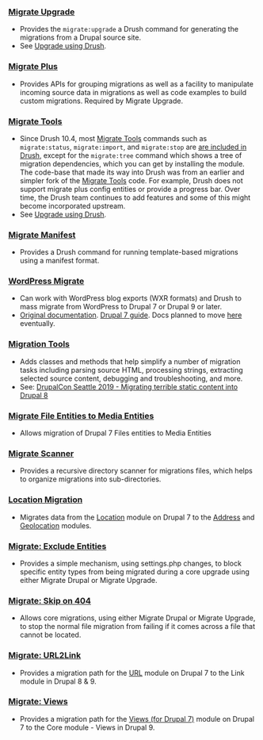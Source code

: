 ### [Migrate Upgrade](https://www.drupal.org/project/migrate%5Fupgrade)

* Provides the `migrate:upgrade` a Drush command for generating the migrations from a Drupal source site.
* See [Upgrade using Drush](https://www.drupal.org/docs/8/upgrade/upgrade-using-drush).

### [Migrate Plus](https://www.drupal.org/project/migrate%5Fplus)

* Provides APIs for grouping migrations as well as a facility to manipulate incoming source data in migrations as well as code examples to build custom migrations. Required by Migrate Upgrade.

### [Migrate Tools](https://www.drupal.org/project/migrate%5Ftools)

* Since Drush 10.4, most [Migrate Tools](https://www.drupal.org/project/migrate%5Ftools) commands such as `migrate:status`, `migrate:import`, and `migrate:stop` are [are included in Drush](https://gitlab.com/drupalspoons/migrate%5Ftools/-/issues/118), except for the `migrate:tree` command which shows a tree of migration dependencies, which you can get by installing the module. The code-base that made its way into Drush was from an earlier and simpler fork of the [Migrate Tools](https://www.drupal.org/project/migrate%5Ftools) code. For example, Drush does not support migrate plus config entities or provide a progress bar. Over time, the Drush team continues to add features and some of this might become incorporated upstream.
* See [Upgrade using Drush](https://www.drupal.org/docs/8/upgrade/upgrade-using-drush).

### [Migrate Manifest](https://www.drupal.org/project/migrate%5Fmanifest)

* Provides a Drush command for running template-based migrations using a manifest format.

### [WordPress Migrate](https://www.drupal.org/project/wordpress%5Fmigrate)

* Can work with WordPress blog exports (WXR formats) and Drush to mass migrate from WordPress to Drupal 7 or Drupal 9 or later.
* [Original documentation](https://www.drupal.org/node/1593370). [Drupal 7 guide](https://www.drupal.org/docs/7/migrating-to-drupal/migrating-from-wordpress). Docs planned to move [here](https://www.drupal.org/docs/8/modules/wordpress-migrate) eventually.

### [Migration Tools](https://www.drupal.org/project/migration%5Ftools)

* Adds classes and methods that help simplify a number of migration tasks including parsing source HTML, processing strings, extracting selected source content, debugging and troubleshooting, and more.
* See: [DrupalCon Seattle 2019 - Migrating terrible static content into Drupal 8](https://events.drupal.org/seattle2019/sessions/migrating-terrible-static-content-drupal-8)

### [Migrate File Entities to Media Entities](https://www.drupal.org/project/migrate%5Ffile%5Fto%5Fmedia)

* Allows migration of Drupal 7 Files entities to Media Entities

### [Migrate Scanner](https://www.drupal.org/project/migrate%5Fscanner)

* Provides a recursive directory scanner for migrations files, which helps to organize migrations into sub-directories.

### [Location Migration](https://www.drupal.org/project/location%5Fmigration)

* Migrates data from the [Location](https://www.drupal.org/project/location) module on Drupal 7 to the [Address](https://www.drupal.org/project/address) and [Geolocation](https://www.drupal.org/project/geolocation) modules.

### [Migrate: Exclude Entities](https://www.drupal.org/project/migrate%5Fexclude%5Fentities)

* Provides a simple mechanism, using settings.php changes, to block specific entity types from being migrated during a core upgrade using either Migrate Drupal or Migrate Upgrade.

### [Migrate: Skip on 404](https://www.drupal.org/project/migrate%5Fskip%5Fon%5F404)

* Allows core migrations, using either Migrate Drupal or Migrate Upgrade, to stop the normal file migration from failing if it comes across a file that cannot be located.

### [Migrate: URL2Link](https://www.drupal.org/project/migrate%5Furl2link)

* Provides a migration path for the [URL](https://www.drupal.org/project/url) module on Drupal 7 to the Link module in Drupal 8 & 9.

### [Migrate: Views](https://www.drupal.org/project/views%5Fmigration)

* Provides a migration path for the [Views (for Drupal 7)](https://www.drupal.org/project/views) module on Drupal 7 to the Core module - Views in Drupal 9.